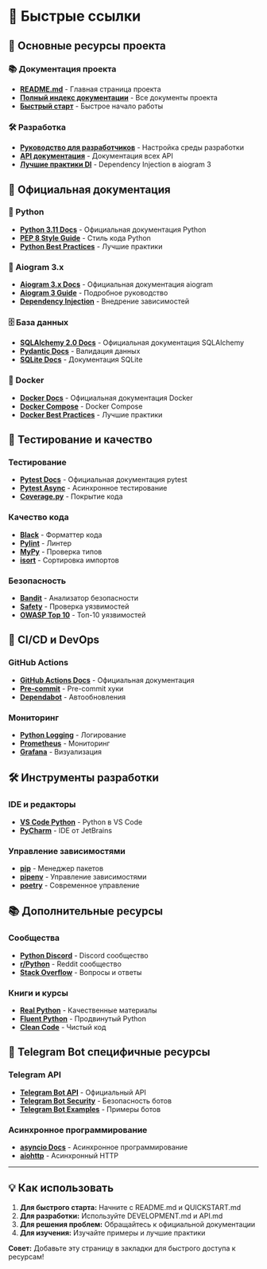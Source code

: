 # 🔗 Быстрые ссылки

## 🚀 Основные ресурсы проекта

### 📚 Документация проекта
- **[README.md](README.md)** - Главная страница проекта
- **[Полный индекс документации](docs/INDEX.md)** - Все документы проекта
- **[Быстрый старт](QUICKSTART.md)** - Быстрое начало работы

### 🛠️ Разработка
- **[Руководство для разработчиков](docs/DEVELOPMENT.md)** - Настройка среды разработки
- **[API документация](docs/API.md)** - Документация всех API
- **[Лучшие практики DI](DI_BEST_PRACTICES.md)** - Dependency Injection в aiogram 3

## 📖 Официальная документация

### 🐍 Python
- **[Python 3.11 Docs](https://docs.python.org/3.11/)** - Официальная документация Python
- **[PEP 8 Style Guide](https://peps.python.org/pep-0008/)** - Стиль кода Python
- **[Python Best Practices](https://docs.python-guide.org/)** - Лучшие практики

### 🤖 Aiogram 3.x
- **[Aiogram 3.x Docs](https://docs.aiogram.dev/)** - Официальная документация aiogram
- **[Aiogram 3 Guide](https://mastergroosha.github.io/aiogram-3-guide/)** - Подробное руководство
- **[Dependency Injection](https://docs.aiogram.dev/en/v3.19.0/dispatcher/dependency_injection.html)** - Внедрение зависимостей

### 🗄️ База данных
- **[SQLAlchemy 2.0 Docs](https://docs.sqlalchemy.org/en/20/)** - Официальная документация SQLAlchemy
- **[Pydantic Docs](https://docs.pydantic.dev/)** - Валидация данных
- **[SQLite Docs](https://www.sqlite.org/docs.html)** - Документация SQLite

### 🐳 Docker
- **[Docker Docs](https://docs.docker.com/)** - Официальная документация Docker
- **[Docker Compose](https://docs.docker.com/compose/)** - Docker Compose
- **[Docker Best Practices](https://docs.docker.com/develop/best-practices/)** - Лучшие практики

## 🧪 Тестирование и качество

### Тестирование
- **[Pytest Docs](https://docs.pytest.org/)** - Официальная документация pytest
- **[Pytest Async](https://pytest-asyncio.readthedocs.io/)** - Асинхронное тестирование
- **[Coverage.py](https://coverage.readthedocs.io/)** - Покрытие кода

### Качество кода
- **[Black](https://black.readthedocs.io/)** - Форматтер кода
- **[Pylint](https://pylint.pycqa.org/)** - Линтер
- **[MyPy](https://mypy.readthedocs.io/)** - Проверка типов
- **[isort](https://pycqa.github.io/isort/)** - Сортировка импортов

### Безопасность
- **[Bandit](https://bandit.readthedocs.io/)** - Анализатор безопасности
- **[Safety](https://pyup.io/safety/)** - Проверка уязвимостей
- **[OWASP Top 10](https://owasp.org/www-project-top-ten/)** - Топ-10 уязвимостей

## 🔄 CI/CD и DevOps

### GitHub Actions
- **[GitHub Actions Docs](https://docs.github.com/en/actions)** - Официальная документация
- **[Pre-commit](https://pre-commit.com/)** - Pre-commit хуки
- **[Dependabot](https://docs.github.com/en/code-security/dependabot)** - Автообновления

### Мониторинг
- **[Python Logging](https://docs.python.org/3/library/logging.html)** - Логирование
- **[Prometheus](https://prometheus.io/docs/)** - Мониторинг
- **[Grafana](https://grafana.com/docs/)** - Визуализация

## 🛠️ Инструменты разработки

### IDE и редакторы
- **[VS Code Python](https://code.visualstudio.com/docs/languages/python)** - Python в VS Code
- **[PyCharm](https://www.jetbrains.com/pycharm/)** - IDE от JetBrains

### Управление зависимостями
- **[pip](https://pip.pypa.io/)** - Менеджер пакетов
- **[pipenv](https://pipenv.pypa.io/)** - Управление зависимостями
- **[poetry](https://python-poetry.org/)** - Современное управление

## 📚 Дополнительные ресурсы

### Сообщества
- **[Python Discord](https://pythondiscord.com/)** - Discord сообщество
- **[r/Python](https://www.reddit.com/r/Python/)** - Reddit сообщество
- **[Stack Overflow](https://stackoverflow.com/questions/tagged/python)** - Вопросы и ответы

### Книги и курсы
- **[Real Python](https://realpython.com/)** - Качественные материалы
- **[Fluent Python](https://www.oreilly.com/library/view/fluent-python-2nd/9781492056348/)** - Продвинутый Python
- **[Clean Code](https://www.oreilly.com/library/view/clean-code/9780136083238/)** - Чистый код

## 🎯 Telegram Bot специфичные ресурсы

### Telegram API
- **[Telegram Bot API](https://core.telegram.org/bots/api)** - Официальный API
- **[Telegram Bot Security](https://core.telegram.org/bots/security)** - Безопасность ботов
- **[Telegram Bot Examples](https://github.com/telegram-bot-samples)** - Примеры ботов

### Асинхронное программирование
- **[asyncio Docs](https://docs.python.org/3/library/asyncio.html)** - Асинхронное программирование
- **[aiohttp](https://docs.aiohttp.org/)** - Асинхронный HTTP

---

## 💡 Как использовать

1. **Для быстрого старта:** Начните с README.md и QUICKSTART.md
2. **Для разработки:** Используйте DEVELOPMENT.md и API.md
3. **Для решения проблем:** Обращайтесь к официальной документации
4. **Для изучения:** Изучайте примеры и лучшие практики

**Совет:** Добавьте эту страницу в закладки для быстрого доступа к ресурсам!
